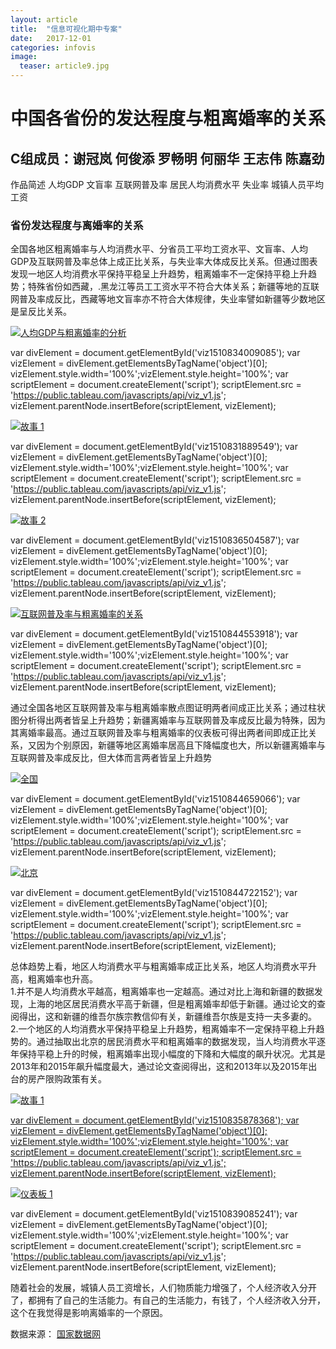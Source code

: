 ```yaml
---
layout: article
title:  "信息可视化期中专案"
date:   2017-12-01 
categories: infovis
image:
  teaser: article9.jpg
---
```


中国各省份的发达程度与粗离婚率的关系
==================

C组成员：谢冠岚 何俊添 罗畅明 何丽华 王志伟 陈嘉劲
----------------------------

 作品简述  人均GDP  文盲率  互联网普及率  居民人均消费水平  失业率  城镇人员平均工资

### 省份发达程度与离婚率的关系

全国各地区粗离婚率与人均消费水平、分省员工平均工资水平、文盲率、人均GDP及互联网普及率总体上成正比关系，与失业率大体成反比关系。但通过图表发现一地区人均消费水平保持平稳呈上升趋势，粗离婚率不一定保持平稳上升趋势；特殊省份如西藏，.黑龙江等员工工资水平不符合大体关系；新疆等地的互联网普及率成反比，西藏等地文盲率亦不符合大体规律，失业率譬如新疆等少数地区是呈反比关系。

[![人均GDP与粗离婚率的分析 ](https://public.tableau.com/static/images/3_/3_896/GDP/1_rss.png)]( )

  

var divElement = document.getElementById('viz1510834009085'); var vizElement = divElement.getElementsByTagName('object')\[0\]; vizElement.style.width='100%';vizElement.style.height='100%'; var scriptElement = document.createElement('script'); scriptElement.src = 'https://public.tableau.com/javascripts/api/viz_v1.js'; vizElement.parentNode.insertBefore(scriptElement, vizElement);

[![故事 1 ](https://public.tableau.com/static/images/_1/_15803/1_1/1_rss.png)](#)

  

var divElement = document.getElementById('viz1510831889549'); var vizElement = divElement.getElementsByTagName('object')\[0\]; vizElement.style.width='100%';vizElement.style.height='100%'; var scriptElement = document.createElement('script'); scriptElement.src = 'https://public.tableau.com/javascripts/api/viz_v1.js'; vizElement.parentNode.insertBefore(scriptElement, vizElement);

[![故事 2 ](https://public.tableau.com/static/images/_1/_15803/2_1/1_rss.png)](#)

  

var divElement = document.getElementById('viz1510836504587'); var vizElement = divElement.getElementsByTagName('object')\[0\]; vizElement.style.width='100%';vizElement.style.height='100%'; var scriptElement = document.createElement('script'); scriptElement.src = 'https://public.tableau.com/javascripts/api/viz_v1.js'; vizElement.parentNode.insertBefore(scriptElement, vizElement);

[![互联网普及率与粗离婚率的关系 ](https://public.tableau.com/static/images/_1/_15702/sheet4/1_rss.png)]( )

  

var divElement = document.getElementById('viz1510844553918'); var vizElement = divElement.getElementsByTagName('object')\[0\]; vizElement.style.width='100%';vizElement.style.height='100%'; var scriptElement = document.createElement('script'); scriptElement.src = 'https://public.tableau.com/javascripts/api/viz_v1.js'; vizElement.parentNode.insertBefore(scriptElement, vizElement);

通过全国各地区互联网普及率与粗离婚率散点图证明两者间成正比关系；通过柱状图分析得出两者皆呈上升趋势；新疆离婚率与互联网普及率成反比最为特殊，因为其离婚率最高。通过互联网普及率与粗离婚率的仪表板可得出两者间即成正比关系，又因为个别原因，新疆等地区离婚率居高且下降幅度也大，所以新疆离婚率与互联网普及率成反比，但大体而言两者皆呈上升趋势

[![全国 ](https://public.tableau.com/static/images/he/helihua/sheet6/1_rss.png)]( )

  

var divElement = document.getElementById('viz1510844659066'); var vizElement = divElement.getElementsByTagName('object')\[0\]; vizElement.style.width='100%';vizElement.style.height='100%'; var scriptElement = document.createElement('script'); scriptElement.src = 'https://public.tableau.com/javascripts/api/viz_v1.js'; vizElement.parentNode.insertBefore(scriptElement, vizElement);

[![北京 ](https://public.tableau.com/static/images/he/helihua/sheet3/1_rss.png)]( )

  

var divElement = document.getElementById('viz1510844722152'); var vizElement = divElement.getElementsByTagName('object')\[0\]; vizElement.style.width='100%';vizElement.style.height='100%'; var scriptElement = document.createElement('script'); scriptElement.src = 'https://public.tableau.com/javascripts/api/viz_v1.js'; vizElement.parentNode.insertBefore(scriptElement, vizElement);

总体趋势上看，地区人均消费水平与粗离婚率成正比关系，地区人均消费水平升高，粗离婚率也升高。  
1.并不是人均消费水平越高，粗离婚率也一定越高。通过对比上海和新疆的数据发现，上海的地区居民消费水平高于新疆，但是粗离婚率却低于新疆。通过论文的查阅得出，这和新疆的维吾尔族宗教信仰有关，新疆维吾尔族是支持一夫多妻的。  
2.一个地区的人均消费水平保持平稳呈上升趋势，粗离婚率不一定保持平稳上升趋势的。通过抽取出北京的居民消费水平和粗离婚率的数据发现，当人均消费水平逐年保持平稳上升的时候，粗离婚率出现小幅度的下降和大幅度的飙升状况。尤其是2013年和2015年飙升幅度最大，通过论文查阅得出，这和2013年以及2015年出台的房产限购政策有关。  

[![故事 1 ](https://public.tableau.com/static/images/2_/2_1961/1_2/1_rss.png)]( )

 []( ) 

[var divElement = document.getElementById('viz1510835878368'); var vizElement = divElement.getElementsByTagName('object')\[0\]; vizElement.style.width='100%';vizElement.style.height='100%'; var scriptElement = document.createElement('script'); scriptElement.src = 'https://public.tableau.com/javascripts/api/viz_v1.js'; vizElement.parentNode.insertBefore(scriptElement, vizElement);]( )

[]( )

[]( )

[]( )

[]( )[![仪表板 1 ](https://public.tableau.com/static/images/_1/_15796/1_1/1_rss.png)](#)

  

var divElement = document.getElementById('viz1510839085241'); var vizElement = divElement.getElementsByTagName('object')\[0\]; vizElement.style.width='100%';vizElement.style.height='100%'; var scriptElement = document.createElement('script'); scriptElement.src = 'https://public.tableau.com/javascripts/api/viz_v1.js'; vizElement.parentNode.insertBefore(scriptElement, vizElement);

随着社会的发展，城镇人员工资增长，人们物质能力增强了，个人经济收入分开了，都拥有了自己的生活能力。有自己的生活能力，有钱了，个人经济收入分开，这个在我觉得是影响离婚率的一个原因。

数据来源： [国家数据网](http://data.stats.gov.cn/)
